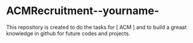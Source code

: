 # ACMRecruitment--yourname-
This repository is created to do the tasks for [ ACM ] and to build a greaat knowledge in github for future codes and projects.
